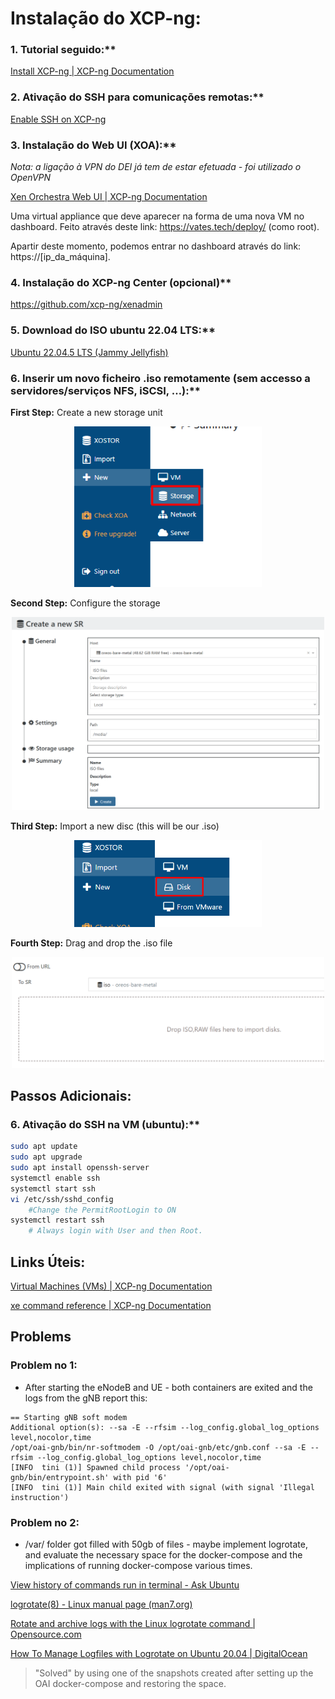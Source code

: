 # Instalação do XCP-ng:

### 1. Tutorial seguido:** 

[Install XCP-ng | XCP-ng Documentation](https://docs.xcp-ng.org/installation/install-xcp-ng/)

### 2. Ativação do SSH para comunicações remotas:** 

[Enable SSH on XCP-ng](https://support.citrix.com/s/article/CTX238295-how-to-enabledisable-ssh-on-xenserver-host?language=en_US)

### 3. Instalação do Web UI (XOA):**

*Nota: a ligação à VPN do DEI já tem de estar efetuada - foi utilizado o OpenVPN*

[Xen Orchestra Web UI | XCP-ng Documentation](https://docs.xcp-ng.org/management/manage-at-scale/xo-web-ui/)

Uma virtual appliance que deve aparecer na forma de uma nova VM no dashboard. Feito através deste link: https://vates.tech/deploy/ (como root).

Apartir deste momento, podemos entrar no dashboard através do link: https://[ip_da_máquina].

### 4. Instalação do XCP-ng Center (opcional)**

https://github.com/xcp-ng/xenadmin

### 5. Download do ISO ubuntu 22.04 LTS:**

[Ubuntu 22.04.5 LTS (Jammy Jellyfish)](https://releases.ubuntu.com/jammy/)

### 6. Inserir um novo ficheiro .iso remotamente (sem accesso a servidores/serviços NFS, iSCSI, …):**

**First Step:** Create a new storage unit

<div style="text-align: center;">
  <img src="img/xcp-ng img/Screenshot_3.png" alt="descrição" width="300"/>
</div>

**Second Step:** Configure the storage

<div style="text-align: center;">
  <img src="img/xcp-ng img/Screenshot_2.png" alt="descrição" width="500"/>
</div>

**Third Step:** Import a new disc (this will be our .iso)

<div style="text-align: center;">
  <img src="img/xcp-ng img/Screenshot_4.png" alt="descrição" width="300"/>
</div>

**Fourth Step:** Drag and drop the .iso file

<div style="text-align: center;">
  <img src="img/xcp-ng img/Screenshot_5.png" alt="descrição" width="500"/>
</div>

##  Passos Adicionais:

### 6. Ativação do SSH na VM (ubuntu):** 

```bash
sudo apt update
sudo apt upgrade
sudo apt install openssh-server
systemctl enable ssh
systemctl start ssh
vi /etc/ssh/sshd_config
	#Change the PermitRootLogin to ON
systemctl restart ssh
	# Always login with User and then Root.
```

## Links Úteis:

[Virtual Machines (VMs) | XCP-ng Documentation](https://docs.xcp-ng.org/vms/)

[xe command reference | XCP-ng Documentation](https://docs.xcp-ng.org/appendix/cli_reference/)

## Problems

### Problem no 1:

- After starting the eNodeB and UE - both containers are exited and the logs from the gNB report this:

```
== Starting gNB soft modem
Additional option(s): --sa -E --rfsim --log_config.global_log_options level,nocolor,time
/opt/oai-gnb/bin/nr-softmodem -O /opt/oai-gnb/etc/gnb.conf --sa -E --rfsim --log_config.global_log_options level,nocolor,time
[INFO  tini (1)] Spawned child process '/opt/oai-gnb/bin/entrypoint.sh' with pid '6'
[INFO  tini (1)] Main child exited with signal (with signal 'Illegal instruction')
```

### Problem no 2:

- /var/ folder got filled with 50gb of files - maybe implement logrotate, and evaluate the necessary space for the docker-compose and the implications of running docker-compose various times.

[View history of commands run in terminal - Ask Ubuntu](https://askubuntu.com/questions/624848/view-history-of-commands-run-in-terminal)

[logrotate(8) - Linux manual page (man7.org)](https://man7.org/linux/man-pages/man8/logrotate.8.html)

[Rotate and archive logs with the Linux logrotate command | Opensource.com](https://opensource.com/article/21/10/linux-logrotate)

[How To Manage Logfiles with Logrotate on Ubuntu 20.04 | DigitalOcean](https://www.digitalocean.com/community/tutorials/how-to-manage-logfiles-with-logrotate-on-ubuntu-20-04)


> "Solved" by using one of the snapshots created after setting up the OAI docker-compose and restoring the space.
> 

